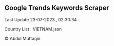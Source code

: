 

## Google Trends Keywords Scraper 
 
Last Update 23-07-2023 , 02:30:34

Country List :
VIETNAM.json



© Abdul Muttaqin 
